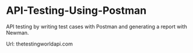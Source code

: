 # API-Testing-Using-Postman
API testing by writing test cases with Postman and generating a report with Newman. 

Url: thetestingworldapi.com
